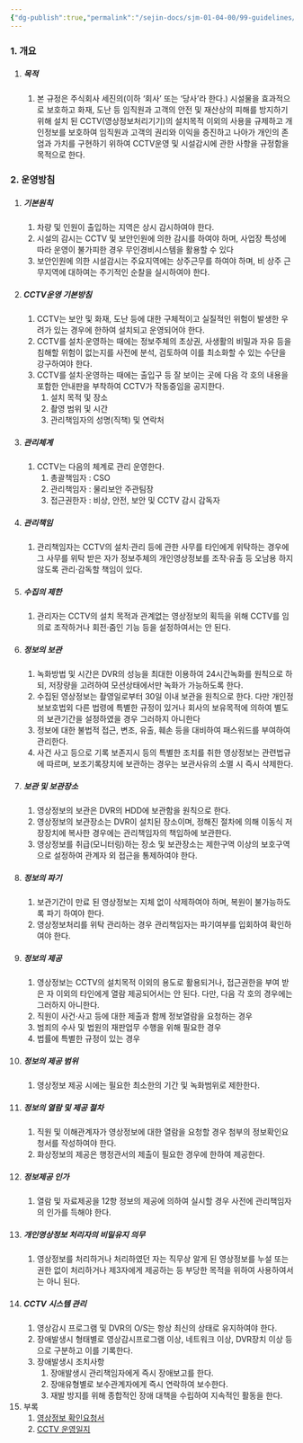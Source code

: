 ```yaml
---
{"dg-publish":true,"permalink":"/sejin-docs/sjm-01-04-00/99-guidelines/0202-cctv/","title":"22.2.2 CCTV운영 및 시설감시지침","tags":["정보보안관리규정","보안","물리적보안","CCTV운영및시설감시지침"],"noteIcon":"","created":"2024-12-18T11:17:05.184+09:00","updated":"2024-12-23T08:49:01.892+09:00"}
---
```


### 1. 개요 
1. ##### 목적
	1. 본 규정은 주식회사 세진의(이하 ‘회사’ 또는 ‘당사’라 한다.) 시설물을 효과적으로 보호하고 화재, 도난 등 임직원과 고객의 안전 및 재산상의 피해를 방지하기 위해 설치 된 CCTV(영상정보처리기기)의 설치목적 이외의 사용을 규제하고 개인정보를 보호하여 임직원과 고객의 권리와 이익을 증진하고 나아가 개인의 존엄과 가치를 구현하기 위하여 CCTV운영 및 시설감시에 관한 사항을 규정함을 목적으로 한다.
### 2. 운영방침
1. ##### 기본원칙
	1. 차량 및 인원이 출입하는 지역은 상시 감시하여야 한다. 
	2. 시설의 감시는 CCTV 및 보안인원에 의한 감시를 하여야 하며, 사업장 특성에 따라 운영이 불가피한 경우 무인경비시스템을 활용할 수 있다
	3. 보안인원에 의한 시설감시는 주요지역에는 상주근무를 하여야 하며, 비 상주 근무지역에 대하여는 주기적인 순찰을 실시하여야 한다.
2. ##### CCTV운영 기본방침
	1. CCTV는 보안 및 화재, 도난 등에 대한 구체적이고 실질적인 위험이 발생한 우려가 있는 경우에 한하여 설치되고 운영되어야 한다. 
	2. CCTV를 설치·운영하는 때에는 정보주체의 초상권, 사생활의 비밀과 자유 등을 침해할 위험이 없는지를 사전에 분석, 검토하여 이를 최소화할 수 있는 수단을 강구하여야 한다.
	3. CCTV를 설치·운영하는 때에는 출입구 등 잘 보이는 곳에 다음 각 호의 내용을 포함한 안내판을 부착하여 CCTV가 작동중임을 공지한다.
		1. 설치 목적 및 장소
		2. 촬영 범위 및 시간
		3. 관리책임자의 성명(직책) 및 연락처
3. ##### 관리체계
	1. CCTV는 다음의 체계로 관리 운영한다.
		1. 총괄책임자 : CSO
		2. 관리책임자 : 물리보안 주관팀장
		3. 접근권한자 : 비상, 안전, 보안 및 CCTV 감시 감독자
4. ##### 관리책임
	1. 관리책임자는 CCTV의 설치·관리 등에 관한 사무를 타인에게 위탁하는 경우에 그 사무를 위탁 받은 자가 정보주체의 개인영상정보를 조작·유출 등 오남용 하지 않도록 관리·감독할 책임이 있다.
5. ##### 수집의 제한
	1. 관리자는 CCTV의 설치 목적과 관계없는 영상정보의 획득을 위해 CCTV를 임의로 조작하거나 회전·줌인 기능 등을 설정하여서는 안 된다. 
6. ##### 정보의 보관
	1. 녹화방법 및 시간은 DVR의 성능을 최대한 이용하여 24시간녹화를 원칙으로 하되, 저장량을 고려하여 모션상태에서만 녹화가 가능하도록 한다.
	2. 수집된 영상정보는 촬영일로부터 30일 이내 보관을 원칙으로 한다. 다만 개인정보보호법외 다른 법령에 특별한 규정이 있거나 회사의 보유목적에 의하여 별도의 보관기간을 설정하였을 경우 그러하지 아니한다
	3. 정보에 대한 불법적 접근, 변조, 유출, 훼손 등을 대비하여 패스워드를 부여하여 관리한다.
	4. 사건 사고 등으로 기록 보존지시 등의 특별한 조치를 취한 영상정보는 관련법규에 따르며, 보조기록장치에 보관하는 경우는 보관사유의 소멸 시 즉시 삭제한다.
7. ##### 보관 및 보관장소
	1. 영상정보의 보관은 DVR의 HDD에 보관함을 원칙으로 한다.
	2. 영상정보의 보관장소는 DVR이 설치된 장소이며, 정해진 절차에 의해 이동식 저장장치에 복사한 경우에는 관리책임자의 책임하에 보관한다.
	3. 영상정보를 취급(모니터링)하는 장소 및 보관장소는 제한구역 이상의 보호구역으로 설정하여 관계자 외 접근을 통제하여야 한다.
8. ##### 정보의 파기
	1. 보관기간이 만료 된 영상정보는 지체 없이 삭제하여야 하며, 복원이 불가능하도록 파기 하여야 한다.
	2. 영상정보처리를 위탁 관리하는 경우 관리책임자는 파기여부를 입회하여 확인하여야 한다.
9. ##### 정보의 제공
	1. 영상정보는 CCTV의 설치목적 이외의 용도로 활용되거나, 접근권한을 부여 받은 자 이외의 타인에게 열람 제공되어서는 안 된다. 다만, 다음 각 호의 경우에는 그러하지 아니한다.
	2. 직원이 사건·사고 등에 대한 제출과 함께 정보열람을 요청하는 경우
	3. 범죄의 수사 및 법원의 재판업무 수행을 위해 필요한 경우
	4. 법률에 특별한 규정이 있는 경우
10. ##### 정보의 제공 범위
	1. 영상정보 제공 시에는 필요한 최소한의 기간 및 녹화범위로 제한한다.
11. ##### 정보의 열람 및 제공 절차
	1. 직원 및 이해관계자가 영상정보에 대한 열람을 요청할 경우 첨부의 정보확인요청서를 작성하여야 한다.
	2. 화상정보의 제공은 행정관서의 제출이 필요한 경우에 한하여 제공한다.
12. ##### 정보제공 인가
	1. 열람 및 자료제공을 12항 정보의 제공에 의하여 실시할 경우 사전에 관리책임자의 인가를 득해야 한다.
13. ##### 개인영상정보 처리자의 비밀유지 의무
	1. 영상정보를 처리하거나 처리하였던 자는 직무상 알게 된 영상정보를 누설 또는 권한 없이 처리하거나 제3자에게 제공하는 등 부당한 목적을 위하여 사용하여서는 아니 된다.
14. ##### CCTV 시스템 관리
	1. 영상감시 프로그램 및 DVR의 O/S는 항상 최신의 상태로 유지하여야 한다.
	2. 장애발생시 형태별로 영상감시프로그램 이상, 네트워크 이상, DVR장치 이상 등으로 구분하고 이를 기록한다.
	3. 장애발생시 조치사항
		1. 장애발생시 관리책임자에게 즉시 장애보고를 한다.
		2. 장애유형별로 보수관계자에게 즉시 연락하여 보수한다.
		3. 재발 방지를 위해 종합적인 장애 대책을 수립하여 지속적인 활동을 한다.
15. 부록 
	1. [영상정보 확인요청서](http://211.228.165.94/Manual/web/viewer.html?file=./SJM_01_04_00/22_2_2.pdf#page=1)
	2. [CCTV 운영일지](http://211.228.165.94/Manual/web/viewer.html?file=./SJM_01_04_00/22_2_2.pdf#page=2)

